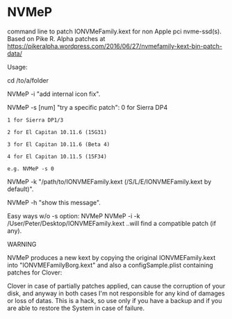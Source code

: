 # NVMeP
command line to patch IONVMeFamily.kext for non Apple pci nvme-ssd(s). Based on Pike R. Alpha patches at https://pikeralpha.wordpress.com/2016/06/27/nvmefamily-kext-bin-patch-data/

Usage:

cd /to/a/folder

NVMeP -i "add internal icon fix".

NVMeP -s [num] "try a specific patch":
    0 for Sierra DP4
    
    1 for Sierra DP1/3
    
    2 for El Capitan 10.11.6 (15G31)
    
    3 for El Capitan 10.11.6 (Beta 4)
    
	4 for El Capitan 10.11.5 (15F34)

	e.g. NVMeP -s 0

NVMeP -k "/path/to/IONVMEFamily.kext (/S/L/E/IONVMEFamily.kext by default)".

NVMeP -h "show this message".

Easy ways w/o -s option:
    NVMeP
    NVMeP -i -k /User/Peter/Desktop/IONVMEFamily.kext
    ..will find a compatible patch (if any).

WARNING

NVMeP produces a new kext by copying the original IONVMEFamily.kext into "IONVMEFamilyBorg.kext" and also a configSample.plist containing patches for Clover:

Clover in case of partially patches applied, can cause the corruption of your disk, and anyway in both cases I'm not responsible for any kind of damages or loss of datas. This is a hack, so use only if you have a backup and if you are able to restore the System in case of failure.
